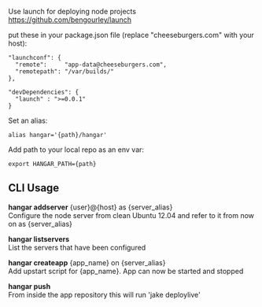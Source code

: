 Use launch for deploying node projects
https://github.com/bengourley/launch


put these in your package.json file (replace "cheeseburgers.com" with your host):  

    "launchconf": {
      "remote":     "app-data@cheeseburgers.com",
      "remotepath": "/var/builds/"
    },
    
    "devDependencies": {
      "launch" : ">=0.0.1"
    }


Set an alias:
  
    alias hangar='{path}/hangar'

Add path to your local repo as an env var:
  
    export HANGAR_PATH={path}


CLI Usage
---------
**hangar addserver** {user}@{host} as {server_alias}  
Configure the node server from clean Ubuntu 12.04 and refer to it from now on as {server_alias}

**hangar listservers**  
List the servers that have been configured

**hangar createapp** {app_name} on {server_alias}  
Add upstart script for {app_name}. App can now be started and stopped

**hangar push**  
From inside the app repository this will run 'jake deploylive'
